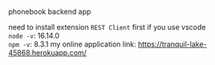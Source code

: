 phonebook backend app

need to install extension `REST Client` first if you use vscode<br>
`node -v`: 16.14.0<br>
`npm -v`: 8.3.1
my online application link: https://tranquil-lake-45868.herokuapp.com/
